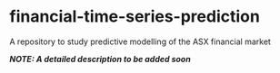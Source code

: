# financial-time-series-prediction
 A repository to study predictive modelling of the ASX financial market

***NOTE: A detailed description to be added soon***
